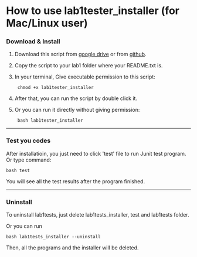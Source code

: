 # How to use lab1tester_installer (for Mac/Linux user)

### Download & Install
1. Download this script from [google drive](https://drive.google.com/file/d/1daVEPeSjPQIW0RfJa20Zxu8ruNXO957P/view?usp=sharing) or from [github](https://raw.githubusercontent.com/firecckk/ITI1121winter2020/master/lab1/lab1tests_installer).
2. Copy the script to your lab1 folder where your README.txt is.
3. In your terminal, Give executable permission to this script:

    ` chmod +x lab1tester_installer`

4. After that, you can run the script by double click it.

3. Or you can run it directly without giving permission:
    
    ` bash lab1tester_installer`

---

### Test you codes

After installatioin, you just need to click 'test' file to run Junit test program. Or type command:

`bash test`

You will see all the test results after the program finished.

---

### Uninstall
To uninstall lab1tests, just delete lab1tests_installer, test and lab1tests folder.

Or you can run 

`bash lab1tests_installer --uninstall`

Then, all the programs and the installer will be deleted.


